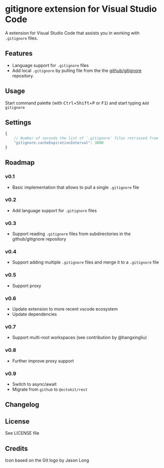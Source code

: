 # gitignore extension for Visual Studio Code

A extension for Visual Studio Code that assists you in working with `.gitignore` files.


## Features

- Language support for `.gitignore` files
- Add local `.gitignore` by pulling file from the the [github/gitignore](https://github.com/github/gitignore) repository.


## Usage

Start command palette (with <kbd>Ctrl</kbd>+<kbd>Shift</kbd>+<kbd>P</kbd> or <kbd>F1</kbd>) and start typing `Add gitignore`


## Settings

```JavaScript
{
	// Number of seconds the list of `.gitignore` files retrieved from github will be cached
	"gitignore.cacheExpirationInterval": 3600
}
```


## Roadmap

### v0.1
- Basic implementation that allows to pull a single `.gitignore` file

### v0.2
- Add language support for `.gitignore` files

### v0.3
- Support reading `.gitignore` files from subdirectories in the github/gitignore repository

### v0.4
- Support adding multiple `.gitignore` files and merge it to a `.gitignore` file

### v0.5
- Support proxy

### v0.6
- Update extension to more recent vscode ecosystem
- Update dependencies

### v0.7
- Support multi-root workspaces (see contribution by @hangxingliu)

### v0.8
- Further improve proxy support

### v0.9
- Switch to async/await
- Migrate from `github` to `@octokit/rest`


## Changelog



## License

See LICENSE file


## Credits

Icon based on the Git logo by Jason Long

